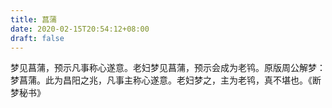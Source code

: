 ```yaml
---
title: 菖蒲
date: 2020-02-15T20:54:12+08:00
draft: false
---
```


梦见菖蒲，预示凡事称心遂意。老妇梦见菖蒲，预示会成为老鸨。原版周公解梦：梦菖蒲。此为昌阳之兆，凡事主称心遂意。老妇梦之，主为老鸨，真不堪也。《断梦秘书》